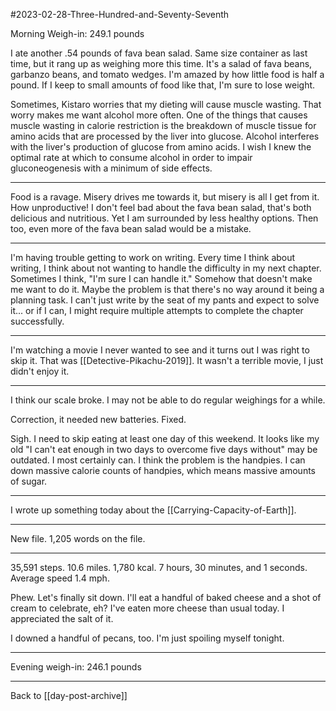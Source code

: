 #2023-02-28-Three-Hundred-and-Seventy-Seventh

Morning Weigh-in:  249.1 pounds

I ate another .54 pounds of fava bean salad.  Same size container as last time, but it rang up as weighing more this time.  It's a salad of fava beans, garbanzo beans, and tomato wedges.  I'm amazed by how little food is half a pound.  If I keep to small amounts of food like that, I'm sure to lose weight.

Sometimes, Kistaro worries that my dieting will cause muscle wasting.  That worry makes me want alcohol more often.  One of the things that causes muscle wasting in calorie restriction is the breakdown of muscle tissue for amino acids that are processed by the liver into glucose.  Alcohol interferes with the liver's production of glucose from amino acids.  I wish I knew the optimal rate at which to consume alcohol in order to impair gluconeogenesis with a minimum of side effects.

---
Food is a ravage.  Misery drives me towards it, but misery is all I get from it.  How unproductive!  I don't feel bad about the fava bean salad, that's both delicious and nutritious.  Yet I am surrounded by less healthy options.  Then too, even more of the fava bean salad would be a mistake.

---
I'm having trouble getting to work on writing.  Every time I think about writing, I think about not wanting to handle the difficulty in my next chapter.  Sometimes I think, "I'm sure I can handle it."  Somehow that doesn't make me want to do it.  Maybe the problem is that there's no way around it being a planning task.  I can't just write by the seat of my pants and expect to solve it... or if I can, I might require multiple attempts to complete the chapter successfully.

---
I'm watching a movie I never wanted to see and it turns out I was right to skip it.  That was [[Detective-Pikachu-2019]].  It wasn't a terrible movie, I just didn't enjoy it.

---
I think our scale broke.  I may not be able to do regular weighings for a while.

Correction, it needed new batteries.  Fixed.

Sigh.  I need to skip eating at least one day of this weekend.  It looks like my old "I can't eat enough in two days to overcome five days without" may be outdated.  I most certainly can.  I think the problem is the handpies.  I can down massive calorie counts of handpies, which means massive amounts of sugar.

---
I wrote up something today about the [[Carrying-Capacity-of-Earth]].

---
New file.  1,205 words on the file.

---
35,591 steps.  10.6 miles.  1,780 kcal.  7 hours, 30 minutes, and 1 seconds.  Average speed 1.4 mph.

Phew.  Let's finally sit down.  I'll eat a handful of baked cheese and a shot of cream to celebrate, eh?  I've eaten more cheese than usual today.  I appreciated the salt of it.

I downed a handful of pecans, too.  I'm just spoiling myself tonight.

---
Evening weigh-in:  246.1 pounds

---
Back to [[day-post-archive]]